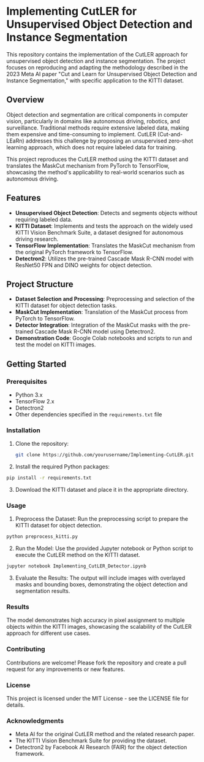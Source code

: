 # Implementing CutLER for Unsupervised Object Detection and Instance Segmentation

This repository contains the implementation of the CutLER approach for unsupervised object detection and instance segmentation. The project focuses on reproducing and adapting the methodology described in the 2023 Meta AI paper "Cut and Learn for Unsupervised Object Detection and Instance Segmentation," with specific application to the KITTI dataset.

## Overview

Object detection and segmentation are critical components in computer vision, particularly in domains like autonomous driving, robotics, and surveillance. Traditional methods require extensive labeled data, making them expensive and time-consuming to implement. CutLER (Cut-and-LEaRn) addresses this challenge by proposing an unsupervised zero-shot learning approach, which does not require labeled data for training.

This project reproduces the CutLER method using the KITTI dataset and translates the MaskCut mechanism from PyTorch to TensorFlow, showcasing the method's applicability to real-world scenarios such as autonomous driving.

## Features

- **Unsupervised Object Detection**: Detects and segments objects without requiring labeled data.
- **KITTI Dataset**: Implements and tests the approach on the widely used KITTI Vision Benchmark Suite, a dataset designed for autonomous driving research.
- **TensorFlow Implementation**: Translates the MaskCut mechanism from the original PyTorch framework to TensorFlow.
- **Detectron2**: Utilizes the pre-trained Cascade Mask R-CNN model with ResNet50 FPN and DINO weights for object detection.

## Project Structure

- **Dataset Selection and Processing**: Preprocessing and selection of the KITTI dataset for object detection tasks.
- **MaskCut Implementation**: Translation of the MaskCut process from PyTorch to TensorFlow.
- **Detector Integration**: Integration of the MaskCut masks with the pre-trained Cascade Mask R-CNN model using Detectron2.
- **Demonstration Code**: Google Colab notebooks and scripts to run and test the model on KITTI images.

## Getting Started

### Prerequisites

- Python 3.x
- TensorFlow 2.x
- Detectron2
- Other dependencies specified in the `requirements.txt` file

### Installation

1. Clone the repository:

   ```bash
   git clone https://github.com/yourusername/Implementing-CutLER.git
   ```
2. Install the required Python packages:
  ```bash
  pip install -r requirements.txt
  ```
3. Download the KITTI dataset and place it in the appropriate directory.

### Usage
1. Preprocess the Dataset: Run the preprocessing script to prepare the KITTI dataset for object detection.
  ```bash
  python preprocess_kitti.py
  ```
2. Run the Model: Use the provided Jupyter notebook or Python script to execute the CutLER method on the KITTI dataset.
  ```bash
  jupyter notebook Implementing_CutLER_Detector.ipynb
  ```
3. Evaluate the Results: The output will include images with overlayed masks and bounding boxes, demonstrating the object detection and segmentation results.

### Results

The model demonstrates high accuracy in pixel assignment to multiple objects within the KITTI images, showcasing the scalability of the CutLER approach for different use cases.

### Contributing

Contributions are welcome! Please fork the repository and create a pull request for any improvements or new features.

### License

This project is licensed under the MIT License - see the LICENSE file for details.

### Acknowledgments

- Meta AI for the original CutLER method and the related research paper.
- The KITTI Vision Benchmark Suite for providing the dataset.
- Detectron2 by Facebook AI Research (FAIR) for the object detection framework.
